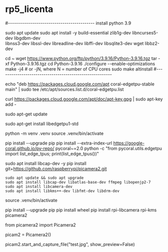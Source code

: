 # rp5_licenta

<!-- python model1/semantic_segmentation.py --model1 model1/model_quant_edgetpu.tflite --input model1/image.jpg -->



#-------------------------------------------
install python 3.9

sudo apt update
sudo apt install -y build-essential zlib1g-dev libncurses5-dev libgdbm-dev \
  libnss3-dev libssl-dev libreadline-dev libffi-dev libsqlite3-dev wget libbz2-dev

cd ~
wget https://www.python.org/ftp/python/3.9.16/Python-3.9.16.tgz
tar -xf Python-3.9.16.tgz
cd Python-3.9.16
./configure --enable-optimizations
make -j4  # or -jN, where N = number of CPU cores
sudo make altinstall
#--------------------------------------------------------






echo "deb https://packages.cloud.google.com/apt coral-edgetpu-stable main" | sudo tee /etc/apt/sources.list.d/coral-edgetpu.list

curl https://packages.cloud.google.com/apt/doc/apt-key.gpg | sudo apt-key add -

sudo apt-get update







sudo apt-get install libedgetpu1-std







<!-- ------------------------------------------- -->
<!-- install pycoral -->



python -m venv .venv
source .venv/bin/activate

pip install --upgrade pip
pip install --extra-index-url https://google-coral.github.io/py-repo/ pycoral~=2.0
python -c "from pycoral.utils.edgetpu import list_edge_tpus; print(list_edge_tpus())"





  <!-- ------------------------------------------- -->
  <!-- install picamera2 -->
  <!-- https://forums.raspberrypi.com/viewtopic.php?t=361758 -->
  

sudo apt install libcap-dev -y
pip install git+https://github.com/raspberrypi/picamera2.git



    sudo apt update && sudo apt upgrade
    sudo apt install libcap-dev libatlas-base-dev ffmpeg libopenjp2-7
    sudo apt install libcamera-dev
    sudo apt install libkms++-dev libfmt-dev libdrm-dev

source .venv/bin/activate

pip install --upgrade pip
pip install wheel
pip install rpi-libcamera rpi-kms picamera2




















from picamera2 import Picamera2

picam2 = Picamera2()

picam2.start_and_capture_file("test.jpg", show_preview=False)
